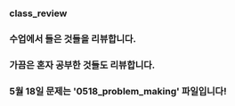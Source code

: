 ### class_review

### 수업에서 들은 것들을 리뷰합니다.
### 가끔은 혼자 공부한 것들도 리뷰합니다.

### 5월 18일 문제는 '0518_problem_making' 파일입니다!
